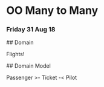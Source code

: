 # OO Many to Many

### Friday 31 Aug 18

## Domain

Flights!

## Domain Model

Passenger >- Ticket -< Pilot
